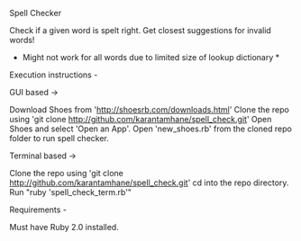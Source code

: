 Spell Checker

Check if a given word is spelt right. 
Get closest suggestions for invalid words!
* Might not work for all words due to limited size of lookup dictionary *

Execution instructions - 

GUI based ->

Download Shoes from 'http://shoesrb.com/downloads.html'
Clone the repo using 'git clone http://github.com/karantamhane/spell_check.git'
Open Shoes and select 'Open an App'. 
Open 'new_shoes.rb' from the cloned repo folder to run spell checker.


Terminal based ->

Clone the repo using 'git clone http://github.com/karantamhane/spell_check.git'
cd into the repo directory.
Run "ruby 'spell_check_term.rb'"

Requirements - 

Must have Ruby 2.0 installed.
